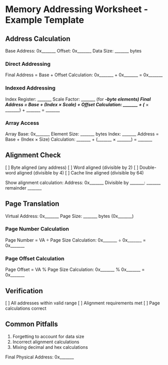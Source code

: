 # Memory Addressing Worksheet - Example Template

## Address Calculation
Base Address: 0x_______
Offset: 0x_______
Data Size: _______ bytes

### Direct Addressing
Final Address = Base + Offset
Calculation: 0x_______ + 0x_______ = 0x_______

### Indexed Addressing
Index Register: _______
Scale Factor: _______ (for _______-byte elements)
Final Address = Base + (Index × Scale) + Offset
Calculation: _______ + (_______ × _______) + _______ = _______

### Array Access
Array Base: 0x_______
Element Size: _______ bytes
Index: _______
Address = Base + (Index × Size)
Calculation: _______ + (_______ × _______) = _______

## Alignment Check
[ ] Byte aligned (any address)
[ ] Word aligned (divisible by 2)
[ ] Double-word aligned (divisible by 4)
[ ] Cache line aligned (divisible by 64)

Show alignment calculation:
Address: 0x_______
Divisible by _______: _______ remainder _______

## Page Translation
Virtual Address: 0x_______
Page Size: _______ bytes (0x_______)

### Page Number Calculation
Page Number = VA ÷ Page Size
Calculation: 0x_______ ÷ 0x_______ = 0x_______

### Page Offset Calculation
Page Offset = VA % Page Size
Calculation: 0x_______ % 0x_______ = 0x_______

## Verification
[ ] All addresses within valid range
[ ] Alignment requirements met
[ ] Page calculations correct

## Common Pitfalls
1. Forgetting to account for data size
2. Incorrect alignment calculations
3. Mixing decimal and hex calculations

Final Physical Address: 0x_______ 